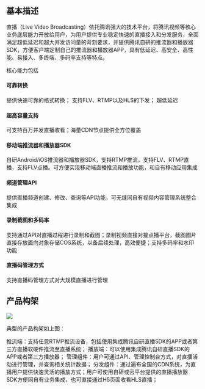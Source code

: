 ## 基本描述
直播（Live Video Broadcasting）依托腾讯强大的技术平台，将腾讯视频等核心业务底层能力开放给用户，为用户提供专业稳定快速的直播接入和分发服务，全面满足超低延迟和超大并发访问量的苛刻要求，并提供腾讯自研的推流器和播放器SDK，方便客户端定制自己的推流器和播放器APP，具有低延迟、高安全、高性能、易接入、多终端、多码率支持等特点。

核心能力包括

#### 可靠转换
提供快速可靠的格式转换； 支持FLV、RTMP以及HLS的下发； 超低延迟

#### 超高容量支持
可支持百万并发直播收看；海量CDN节点提供全方位覆盖

#### 移动端推流器和播放器SDK
自研Android/iOS推流器和播放器SDK，支持RTMP推流，支持FLV、RTMP直播，支持FLV点播。可方便实现移动端直播推流和播放功能，和自有移动应用集成

#### 频道管理API
提供直播频道创建、修改、查询等API功能，可无缝同自有视频内容管理系统整合集成

#### 录制截图和多码率
支持通过API对直播过程进行录制和截图；录制视频直接对接点播平台，截图图片直接存放面向对象存储COS系统，以备后续处理，高效便捷；支持多码率和水印功能

#### 直播码管理方式
支持直播码管理方式对大规模直播进行管理



## 产品构架

![](http://imgcache.tcecqpoc.fsphere.cn/image/mccdn.qcloud.com/static/img/e5819bc71ccc077a66e7a63fb4e0f934/image.png)

典型的产品构架如上图：

推流端：支持任意RTMP推流设备，包括使用集成腾讯自研直播SDK的APP或者第三方直播软硬件推流至直播系统；
播放端：可以使用集成腾讯自研直播SDK的APP或者第三方播放器；
管理组件：用户可通过API、管理控制台方式，对直播活动进行管理，并查询相关统计数据；
分发组件：通过遍布全国的CDN系统，为直播用户提供快速灵活的播放方式；用户可使用自研或云平台提供的直播播放器SDK方便同自有业务集成，也可直接通过H5页面收看HLS直播；





